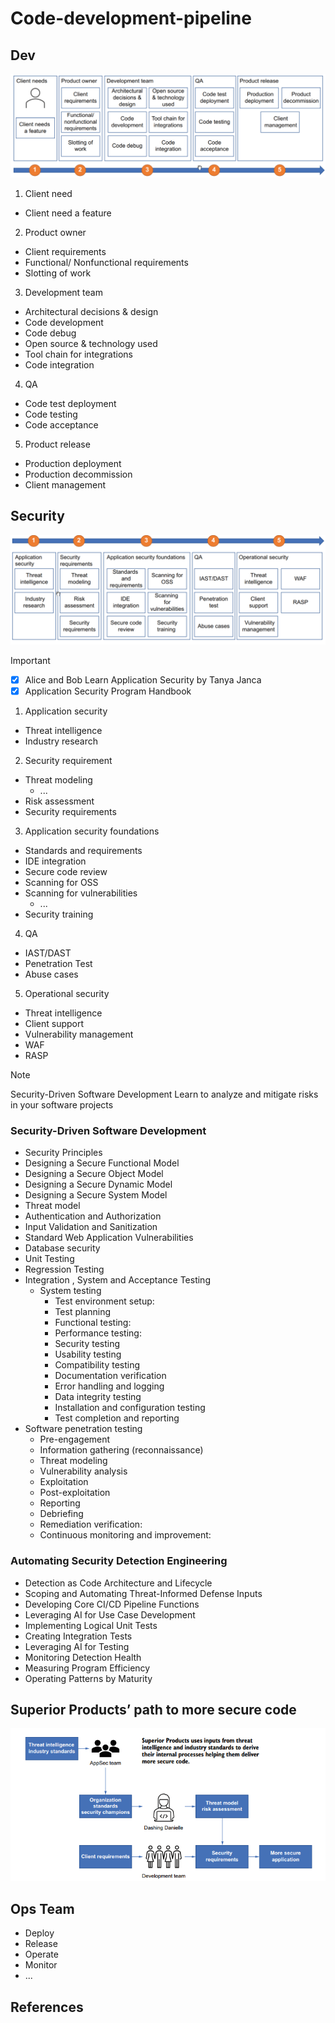 # Code-development-pipeline

## Dev

![](Image/SDLC.png)

1. Client need
- Client need a feature
2. Product owner
- Client requirements
- Functional/ Nonfunctional requirements
- Slotting of work
3. Development team
- Architectural decisions & design
- Code development
- Code debug
- Open source & technology used
- Tool chain for integrations
- Code integration
4. QA
- Code test deployment
- Code testing
- Code acceptance
5. Product release 
- Production deployment
- Production decommission
- Client management
## Security
![](Image/Application_Security.png)

> [!IMPORTANT]
> 
> * [x] Alice and Bob Learn Application Security by Tanya Janca
> * [x] Application Security Program Handbook

1. Application security
- Threat intelligence
- Industry research
2. Security requirement
- Threat modeling
  - ...
- Risk assessment
- Security requirements
3. Application security foundations
- Standards and requirements
- IDE integration
- Secure code review
- Scanning for OSS
- Scanning for vulnerabilities
  - ...
- Security training
4. QA
- IAST/DAST
- Penetration Test
- Abuse cases
5. Operational security
- Threat intelligence
- Client support
- Vulnerability management
- WAF
- RASP 

> [!NOTE]
> 
> Security-Driven Software Development Learn to analyze and mitigate risks in your software projects

### Security-Driven Software Development
* Security Principles
* Designing a Secure Functional Model
* Designing a Secure Object Model
* Designing a Secure Dynamic Model
* Designing a Secure System Model
* Threat model
* Authentication and Authorization 
* Input Validation and Sanitization
* Standard Web Application Vulnerabilities
* Database security 
* Unit Testing
* Regression Testing 
* Integration , System and Acceptance Testing
  * System testing
    * Test environment setup:
    * Test planning
    * Functional testing:
    * Performance testing:
    * Security testing
    * Usability testing
    * Compatibility testing
    * Documentation verification
    * Error handling and logging
    * Data integrity testing
    * Installation and configuration testing
    * Test completion and reporting
* Software penetration testing
  * Pre-engagement
  * Information gathering (reconnaissance)
  * Threat modeling
  * Vulnerability analysis
  * Exploitation
  * Post-exploitation
  * Reporting
  * Debriefing
  * Remediation verification:
  * Continuous monitoring and improvement:
### Automating Security Detection Engineering
- Detection as Code Architecture and Lifecycle
- Scoping and Automating Threat-Informed Defense Inputs
- Developing Core CI/CD Pipeline Functions
- Leveraging AI for Use Case Development
- Implementing Logical Unit Tests
- Creating Integration Tests
- Leveraging AI for Testing
- Monitoring Detection Health
- Measuring Program Efficiency
- Operating Patterns by Maturity
## Superior Products’ path to more secure code

![](Image/20240722233243.png)

## Ops Team
* Deploy 
* Release
* Operate
* Monitor
* ...
## References 
<!-- - https://www.sonarsource.com/plans-and-pricing/enterprise/
- https://docs.gitlab.com/charts/
- https://www.snel.com/support/how-to-create-your-own-gitlab-server-on-ubuntu-18-04/
- https://cme241.github.io/
- https://huggingface.co/learn/deep-rl-course/en/unit0/introduction
- https://projects.animaapp.com/team/my-team-4sxpm3t/
- https://itch.io/games
- https://learn.mattr.global/tutorials/
- https://learn.mattr.global/api-reference/latest#operation/retrieveCustomDomain
- https://github.com/sahat/hackathon-starter
- https://avaloniaui.net/
- https://fxdocs.github.io/docs/html5/#_avoid_nulls_in_comboboxes
- https://github.com/picoe/Eto
- https://z-library.se/book/25195597/537226/windows-kernel-programming.html
- https://www.hackingarticles.in/editing-etc-passwd-file-for-privilege-escalation/
- https://open-security-summit.org/sessions/2022/mini-summits/dec/
- https://hackerone.com/opportunities/all
- https://www.trustradius.com/products/hackerone/reviews
- https://www.trustradius.com/products/bugbounter/reviews
- https://www.trustradius.com/products/bugcrowd/reviews
- https://www.trustradius.com/products/synack/reviews
- https://github.com/MichaelCade/90DaysOfDevOps/blob/main/2023/day14.md
- https://github.com/MichaelCade/90DaysOfDevOps/blob/main/2023.md
- https://github.com/MichaelCade/90DaysOfDevOps/blob/main/2022.md
- https://github.com/SonarSource/helm-chart-sonarqube/tree/master/charts/sonarqube
- https://www.geeksforgeeks.org/staying-anonymous-with-proxychains-in-kali-linux/
- https://sourceforge.net/projects/owaspbwa/files/
- https://sourceforge.net/projects/vapps/
- https://web.stanford.edu/class/cs142/lectures.html
- https://hub.docker.com/r/webgoat/webgoat/
- https://github.com/microsoft/Security-101
- https://learn.microsoft.com/en-us/training/modules/owasp-top-10-for-dotnet-developers/
- https://icitconf.org/important-date.html
- https://docs.securitytrails.com/docs/domain-names
- https://blackarch.org/social.html
- https://github.com/hailoc12/docbao
- https://github.com/harismuneer/Ultimate-Social-Scrapers
- https://developers.facebook.com/docs/sharing/webmasters/crawler/
- https://ieeexplore.ieee.org/document/9563948?denied=
- https://www.digitalocean.com/community/tutorials/how-to-install-and-configure-gitlab-on-ubuntu
- https://github.com/Ondrik8/byPass_AV/tree/master
- https://masothue.com/0304932727-cong-ty-co-phan-phan-mem-hoan-cau
- https://plotly.com/python/scattermapbox/
- https://geopandas.org/en/stable/
- https://dash.plotly.com/installation?_gl=1*5u2k05*_ga*NzgwMDY3ODA2LjE3MTUxNjMwODE.- *_ga_6G7EE0JNSC*MTcxNTE2MzA4MC4xLjEuMTcxNTE2MzE1MS42MC4wLjA.
- https://github.com/lebinh/vietnam-choropleth-map/blob/master/vietnam-choropleth-map.ipynb
- https://github.com/OWASP/NodeGoat
- https://github.com/OWASP/NodeGoat/releases
- https://whitehat.vn/threads/tin-tac-trung-quoc-nham-muc-tieu-vao-cac-to-chuc-tai-chinh-dai-loan.16317/
- https://viperone.gitbook.io/pentest-everything/psmapexec
- https://viperone.gitbook.io/pentest-everything
- https://viperone.gitbook.io/pentest-everything/everything/everything-active-directory/network-sniffing
- https://github.com/ryan412/ADLabsReview
- https://www.digitalocean.com/community/tutorials/build-a-to-do-application-using-django-and-react
- https://github.com/tales-aparecida/react-elasticsearch-django
- https://testdriven.io/blog/django-drf-elasticsearch/
- https://github.com/Hsins-Learn/Learn-Full-Stack-Development-with-Django-and-React/tree/main
- https://archive.org/details/pfSense-CE-2.6.0-RELEASE-amd64
- https://gns3.com/marketplace/labs
- https://www.ateam-oracle.com/post/simplify-your-day-with-ssh-config-file-entries-and-self-closing-tunnels
- https://docs.djangoproject.com/en/5.0/topics/testing/overview/
- https://docs.djangoproject.com/en/5.0/intro/tutorial02/
- https://djangopackages.org/packages/p/django-dashboards/
- https://djangopackages.org/grids/g/monitoring/
- https://dev.to/ifihan/exploring-djangos-third-party-packages-top-libraries-you-should-know-38km
- https://marketplace.visualstudio.com/items?itemName=AlexShen.classdiagram-ts
- https://h0mbre.github.io/Fuzzing-Like-a-Caveman-2/
- https://h0mbre.github.io/
- https://mmistakes.github.io/minimal-mistakes/docs/quick-start-guide/
- https://help.owasp-juice.shop/appendix/solutions.html
- https://github.com/juice-shop/juice-shop
- https://github.com/refabr1k/owasp-juiceshop-solutions/tree/master
- https://github.com/adeyosemanputra/pygoat/blob/master/Solutions/solution.md
- https://github.com/NextronSystems/APTSimulator
- https://github.com/gentilkiwi/mimikatz
- https://github.com/PowerShellMafia/PowerSploit
- https://github.com/besimorhino/powercat
- https://sspit.vn/top-5-he-dieu-hanh-cho-cybersecurity-or-hacker/
- https://csilinux.com/open-source-osint-tools-unveiling-the-power-of-command-line/
- https://django-extensions.readthedocs.io/en/latest/graph_models.html
- https://docs.djangoproject.com/en/5.0/ref/class-based-views/base/
- https://www.e-cq.net/
- https://blog.codacy.com/security-code-review-best-practices
- https://www.immersivelabs.com/
- https://www.multicharts.com/discussion/viewtopic.php?t=48948
- https://www.codeproject.com/Questions/1118291/Tool-for-testing-exactly-the-performance-of-progra
- https://github.com/quozd/awesome-dotnet
- https://min.io/
- https://blog.min.io/optimizing-ai-model-serving/
- https://blog.min.io/setting-up-a-development-machine-with-mlrun-and-minio/
- https://www.willianantunes.com/blog/2022/05/django-admin-authentication-using-sso-through-auth0/
- https://python.plainenglish.io/user-management-and-authentication-in-django-616e2d88ffdf
- https://stackoverflow.com/questions/68108761/django-keycloak-integration-flow
- https://www.linkedin.com/posts/brijpandeyji_ever-wondered-how-instagram-was-built-activity-7135953117564538880-PLpY
- https://www.youtube.com/watch?app=desktop&v=YMPhYQxnE-0
- https://www.youtube.com/watch?v=1UvTNMH7zDo
- https://fathinah.medium.com/calling-rest-api-with-jwt-authentication-in-django-b1c48b8018ed
- https://developer.mozilla.org/en-US/docs/Learn/Server-side/Django/Authentication#overview
- https://docs.djangoproject.com/en/5.0/topics/auth/default/
- https://www.zaproxy.org/getting-started/
- https://ajayproject.com/project17
- https://awstip.com/gitops-project-todo-application-using-circle-ci-and-argo-cd-f1ca009cf82e
- https://awstip.com/devsecops-eb73e2fb2bf5
- https://awstip.com/use-nginx-as-a-reverse-proxy-c707b92df373
- https://github.com/d-evil0per/Crawl-videos-with-selenium-using-python
- https://main--realworld-docs.netlify.app/docs/specs/backend-specs/api-response-format
- https://medium.com/@ericsimons/introducing-realworld-6016654d36b5
- https://github.com/django-cms/django-cms
- https://github.com/pennersr/django-allauth
- https://github.com/search?q=django+&type=repositories&s=forks&o=desc&p=3
- https://github.com/DefectDojo/django-DefectDojo
- https://github.com/agusmakmun/django-markdown-editor
- https://markdownmonster.west-wind.com/docs/_5ef0x96or.htm
- https://defectdojo.com/
- https://www.codeswithpankaj.com/post/create-a-login-logout-system-in-django-step-by-step-instructions
- https://grpc.io/docs/languages/python/basics/
- https://github.com/agusmakmun/django-markdown-editor/tree/master
- https://docs.pytest.org/en/8.2.x/
- https://github.com/Patrowl/PatrowlManager
- https://github.com/CycodeLabs/raven
- https://github.com/SecurityUniversalOrg/SecuSphere
- https://github.com/topics/security-automation?l=html
- https://github.com/topics/vulnerability-management?l=html
- https://github.com/cloudsecurelab/security-acronyms
- https://github.com/animo/awesome-self-sovereign-identity
- https://github.com/tno-ssi-lab/wallet-overview
- https://cycode.com/blog/github-actions-vulnerabilities/
- https://github.com/lukaszknysak/F5-Advanced-Web-Application-Firewall
- https://www.metadefencelabs.com/blog
- https://rtd-awf.readthedocs.io/en/dev/index.html
- https://app.vagrantup.com/boxes/search
- https://dummyjson.com/
- https://www.elastic.co/downloads/beats/packetbeat
- https://www.elastic.co/security-labs
- https://www.elastic.co/observability-labs/blog/elastic-rag-ai-assistant-application-issues-llm-github
- https://www.elastic.co/search-labs
- https://www.elastic.co/downloads/elasticsearch
- https://learn.netdata.cloud/docs/deployment-guides
- https://learn.netdata.cloud/docs/netdata-agent/installation/linux/native-linux-distribution-packages
- https://marketplace.visualstudio.com/search?target=VSCode&category=All%20categories&sortBy=Installs
- https://github.com/Ignitetechnologies/CTF-Difficulty
- https://github.com/daffainfo/ctf-writeup
- https://github.com/frenchbread/kloc
- https://github.com/Cyber-Buddy/APKHunt
- https://mobile-security.gitbook.io/masvs/0x03-using_the_masvs
- https://github.com/OWASP/www-project-top-10-for-large-language-model-applications
- https://github.com/OWASP/wstg
- https://github.com/OWASP/owasp-mastg
- https://mas.owasp.org/MASTG/techniques/android/MASTG-TECH-0025/
- https://owasp.org/www-project-devsecops-guideline/latest/02a-Static-Application-Security-Testing
- https://owasp.org/www-community/Source_Code_Analysis_Tools
- https://www.nist.gov/itl/ssd/software-quality-group/source-code-security-analyzers
- https://cloud.codethreat.com/
- https://v17.angular.io/guide/http-security-xsrf-protection
- https://medium.com/@Romser/soc250-apt35-hyperscrape-data-exfiltration-tool-detected-1f7ba5670695
- https://medium.com/@avaen/malware-analysis-digital-forensic-strela-stealer-9a3c3402c6bf
- https://ache.readthedocs.io/en/latest/
- https://vi.ldplayer.net/
- https://github.com/JarryShaw/darc
- https://jarryshaw.github.io/darc/
- https://github.com/Hrishikesh7665/Android-Pentesting-Checklist
- https://spec.torproject.org/index.html
- https://tails.net/
- https://www.helicard.com/
- https://securityonionsolutions.com/software
- https://github.com/mitre-attack/mitreattack-python
- https://oasis-open.github.io/cti-documentation/
- https://docs.suricata.io/en/latest/rules/index.html
- https://github.com/OISF/suricata
- https://github.com/cilium/cilium
- https://hub.docker.com/_/microsoft-mssql-server
- https://phoenixnap.com/kb/fix-sub-process-usr-bin-dpkg-returned-error-code-1
- https://devnetsandbox.cisco.com/DevNet/catalog/stealthwatch-sandbox#instructions
- https://www.metasploit.com/download
- https://gitlab.com/pages/hugo


- https://docs.rapid7.com/metasploit/metasploitable-2/
- https://scapy.readthedocs.io/en/latest/
- https://www.snort.org/documents
- https://explainshell.com/
- https://peps.python.org/pep-0008/#type-variable-names
- https://www.openvas.org/
- https://github.com/greenbone/
- https://documentation.wazuh.com/current/index.html
- https://docs.zeek.org/en/master/
- https://suricata.io/
- https://pubhub.devnetcloud.com/media/genie-docs/docs/index.html
- https://docs.rapid7.com/metasploit/
- https://www.ansible.com/
- https://github.com/splunk/attack_range
- https://www.parrotsec.org/docs/introduction/what-is-parrot
- https://www.jenkins.io/
- https://mininet.org/
- https://opennetworking.org/onos/
- https://docs.ansible.com/ansible/latest/index.html
- https://owasp.org/www-project-api-security/
- https://owasp.org/www-project-mobile-top-10/
- https://owasp.org/www-project-internet-of-things/
- https://www.thehacker.recipes/a-d/movement/credentials/cracking
- https://hashcat.net/wiki/doku.php?id=example_hashes -->